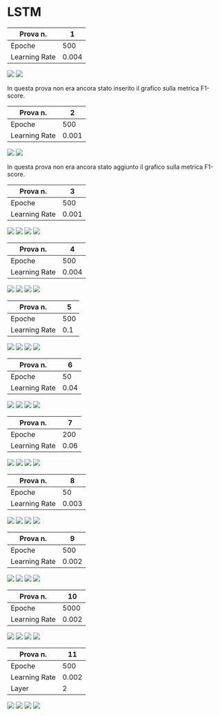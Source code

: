 # LSTM

| Prova n.      | 1     |
| ------------- | ----- |
| Epoche        | 500   |
| Learning Rate | 0.004 |

<img src="./LSTM-Esperimenti/Immagini/Prova1_LA.png">

<img src="./LSTM-Esperimenti/Immagini/Prova1_CM.png">

In questa prova non era ancora stato inserito il grafico sulla metrica F1-score.





| Prova n.      | 2     |
| ------------- | ----- |
| Epoche        | 500   |
| Learning Rate | 0.001 |

<img src="./LSTM-Esperimenti/Immagini/Prova2_LA.png">

<img src="./LSTM-Esperimenti/Immagini/Prova2_CM.png">

In questa prova non era ancora stato aggiunto il grafico sulla metrica F1-score.





| Prova n.      | 3     |
| ------------- | ----- |
| Epoche        | 500   |
| Learning Rate | 0.001 |

<img src="./LSTM-Esperimenti/Immagini/Prova3_LA.png">

<img src="./LSTM-Esperimenti/Immagini/Prova3_F1_1.png">

<img src="./LSTM-Esperimenti/Immagini/Prova3_F1_2.png">

<img src="./LSTM-Esperimenti/Immagini/Prova3_CM.png">





| Prova n.      | 4     |
| ------------- | ----- |
| Epoche        | 500   |
| Learning Rate | 0.004 |

<img src="./LSTM-Esperimenti/Immagini/Prova4_LA.png">

<img src="./LSTM-Esperimenti/Immagini/Prova4_F1_1.png">

<img src="./LSTM-Esperimenti/Immagini/Prova4_F1_2.png">

<img src="./LSTM-Esperimenti/Immagini/Prova4_CM.png">





| Prova n.      | 5    |
| ------------- | ---- |
| Epoche        | 500  |
| Learning Rate | 0.1  |

<img src="./LSTM-Esperimenti/Immagini/Prova5_LA.png">

<img src="./LSTM-Esperimenti/Immagini/Prova5_F1_1.png">

<img src="./LSTM-Esperimenti/Immagini/Prova5_F1_2.png">

<img src="./LSTM-Esperimenti/Immagini/Prova5_CM.png">





| Prova n.      | 6    |
| ------------- | ---- |
| Epoche        | 50   |
| Learning Rate | 0.04 |

<img src="./LSTM-Esperimenti/Immagini/Prova6_LA.png">

<img src="./LSTM-Esperimenti/Immagini/Prova6_F1_1.png">

<img src="./LSTM-Esperimenti/Immagini/Prova6_F1_2.png">

<img src="./LSTM-Esperimenti/Immagini/Prova6_CM.png">





| Prova n.      | 7    |
| ------------- | ---- |
| Epoche        | 200  |
| Learning Rate | 0.06 |

<img src="./LSTM-Esperimenti/Immagini/Prova7_LA.png">

<img src="./LSTM-Esperimenti/Immagini/Prova7_F1_1.png">

<img src="./LSTM-Esperimenti/Immagini/Prova7_F1_2.png">

<img src="./LSTM-Esperimenti/Immagini/Prova7_CM.png">





| Prova n.      | 8     |
| ------------- | ----- |
| Epoche        | 50    |
| Learning Rate | 0.003 |

<img src="./LSTM-Esperimenti/Immagini/Prova8_LA.png">

<img src="./LSTM-Esperimenti/Immagini/Prova8_F1_1.png">

<img src="./LSTM-Esperimenti/Immagini/Prova8_F1_2.png">

<img src="./LSTM-Esperimenti/Immagini/Prova8_CM.png">





| Prova n.      | 9     |
| ------------- | ----- |
| Epoche        | 500   |
| Learning Rate | 0.002 |

<img src="./LSTM-Esperimenti/Immagini/Prova9_LA.png">

<img src="./LSTM-Esperimenti/Immagini/Prova9_F1_1.png">

<img src="./LSTM-Esperimenti/Immagini/Prova9_F1_2.png">

<img src="./LSTM-Esperimenti/Immagini/Prova9_CM.png">





| Prova n.      | 10    |
| ------------- | ----- |
| Epoche        | 5000  |
| Learning Rate | 0.002 |

<img src="./LSTM-Esperimenti/Immagini/Prova10_LA.png">

<img src="./LSTM-Esperimenti/Immagini/Prova10_F1_1.png">

<img src="./LSTM-Esperimenti/Immagini/Prova10_F1_2.png">

<img src="./LSTM-Esperimenti/Immagini/Prova10_CM.png">





| Prova n.      | 11    |
| ------------- | ----- |
| Epoche        | 500   |
| Learning Rate | 0.002 |
| Layer         | 2     |

<img src="./LSTM-Esperimenti/Immagini/Prova11_LA.png">

<img src="./LSTM-Esperimenti/Immagini/Prova11_F1_1.png">

<img src="./LSTM-Esperimenti/Immagini/Prova11_F1_2.png">

<img src="./LSTM-Esperimenti/Immagini/Prova11_CM.png">